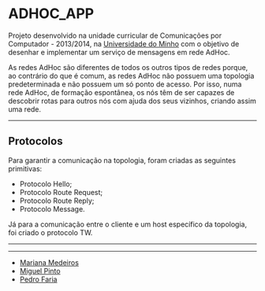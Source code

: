 ADHOC_APP
==================================================================

Projeto desenvolvido na unidade curricular de Comunicações por Computador - 2013/2014, na [Universidade do Minho](http://www.uminho.pt) com o objetivo de desenhar e implementar um serviço de mensagens em rede AdHoc.

As redes AdHoc são diferentes de todos os outros tipos de redes porque, ao contrário do que é comum, as redes AdHoc não possuem uma topologia predeterminada e não possuem um só ponto de acesso. Por isso, numa rede AdHoc, de formação espontânea, os nós têm de ser capazes de descobrir rotas para outros nós com ajuda dos seus vizinhos, criando assim uma rede.

----------

Protocolos
-----------------------------

Para garantir a comunicação na topologia, foram criadas as seguintes primitivas:
* Protocolo Hello;
* Protocolo Route Request;
* Protocolo Route Reply;
* Protocolo Message.

Já para a comunicação entre o cliente e um host específico da topologia, foi criado o protocolo TW.

-------
-------

* [Mariana Medeiros](https://github.com/Mariana63)
* [Miguel Pinto](https://github.com/miguelpinto98)
* [Pedro Faria](https://github.com/pedro96)
